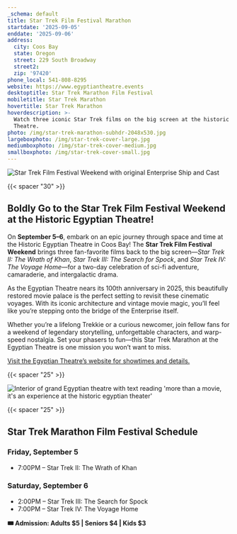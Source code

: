 ```yaml
---
_schema: default
title: Star Trek Film Festival Marathon
startdate: '2025-09-05'
enddate: '2025-09-06'
address:
  city: Coos Bay
  state: Oregon
  street: 229 South Broadway
  street2:
  zip: '97420'
phone_local: 541-808-8295
website: https://www.egyptiantheatre.events
desktoptitle: Star Trek Marathon Film Festival
mobiletitle: Star Trek Marathon
hovertitle: Star Trek Marathon
hoverdescription: >-
  Watch three iconic Star Trek films on the big screen at the historic Egyptian
  Theatre.
photo: /img/star-trek-marathon-subhdr-2048x530.jpg
largeboxphoto: /img/star-trek-cover-large.jpg
mediumboxphoto: /img/star-trek-cover-medium.jpg
smallboxphoto: /img/star-trek-cover-small.jpg
---
```

![Star Trek Film Festival Weekend with original Enterprise Ship and Cast](/img/star-trek-hero-image-695x434.jpg)

{{< spacer "30" >}}

## **Boldly Go to the Star Trek Film Festival Weekend at the Historic Egyptian Theatre!**

On **September 5–6**, embark on an epic journey through space and time at the Historic Egyptian Theatre in Coos Bay! The **Star Trek Film Festival Weekend** brings three fan-favorite films back to the big screen—*Star Trek II: The Wrath of Khan*, *Star Trek III: The Search for Spock*, and *Star Trek IV: The Voyage Home*—for a two-day celebration of sci-fi adventure, camaraderie, and intergalactic drama.

As the Egyptian Theatre nears its 100th anniversary in 2025, this beautifully restored movie palace is the perfect setting to revisit these cinematic voyages. With its iconic architecture and vintage movie magic, you’ll feel like you’re stepping onto the bridge of the Enterprise itself.

Whether you’re a lifelong Trekkie or a curious newcomer, join fellow fans for a weekend of legendary storytelling, unforgettable characters, and warp-speed nostalgia. Set your phasers to fun—this Star Trek Marathon at the Egyptian Theatre is one mission you won’t want to miss.

<a href="https://www.egyptiantheatre.events" target="_blank" rel="noopener">Visit the Egyptian Theatre’s website for showtimes and details.</a>

{{< spacer "25" >}}

![Interior of grand Egyptian theatre with text reading 'more than a movie, it's an experience at the historic egyptian theater'](/img/interior-panoramic-695x405.jpg)

{{< spacer "25" >}}

## Star Trek Marathon Film Festival Schedule

### Friday, September 5

* 7:00PM – Star Trek II: The Wrath of Khan

### Saturday, September 6

* 2:00PM – Star Trek III: The Search for Spock
* 7:00PM – Star Trek IV: The Voyage Home

**🎟 Admission: Adults $5 \| Seniors $4 \| Kids $3**